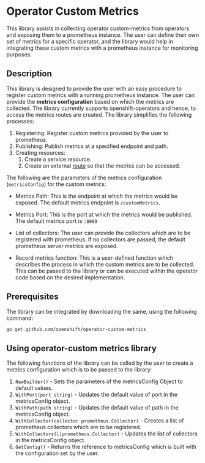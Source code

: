 # Operator Custom Metrics
This library assists in collecting operator custom-metrics from operators and exposing them to a prometheus instance. The user can define their own set of metrics for a specific operator, and the library would help in integrating these custom metrics with a prometheus instance for monitoring purposes.

## Description
This library is designed to provide the user with an easy procedure to register custom metrics with a running prometheus instance. The user can provide the **metrics configuration** based on which the metrics are collected. The library currently supports openshift-operators and hence, to access the metrics routes are created. 
The library simplifies the following processes:
1. Registering: Register custom metrics provided by the user to prometheus.
2. Publishing: Publish metrics at a specified endpoint and path.
3. Creating resources:
    1. Create a service resource. 
    2. Create an external [route](https://docs.openshift.com/container-platform/3.9/architecture/networking/routes.html) so that the metrics can be accessed. 

The following are the parameters of the metrics configuration (`metricsConfig`) for the custom metrics:

- Metrics Path:
This is the endpoint at which the metrics would be exposed. The default metrics endpoint is `/customMetrics`.

- Metrics Port:
This is the port at which the metrics would be published. The default metrics port is `:8089`

- List of collectors:
The user can provide the collectors which are to be registered with prometheus. If no collectors are passed, the default prometheus server metrics are exposed.

- Record metrics function:
This is a user-defined function which describes the process in which the custom metrics are to be collected. This can be passed to the library or can be executed within the operator code based on the desired implementation.

## Prerequisites
The library can be integrated by downloading the same, using the following command:

```bash
go get github.com/openshift/operator-custom-metrics
```

## Using operator-custom metrics library

The following functions of the library can be called by the user to create a metrics configuration which is to be passed to the library:
1. `NewBuilder()` - Sets the parameters of the metricsConfig Object to default values.
2. `WithPort(port string)` - Updates the default value of port in the metricsConfig object.
3. `WithPath(path string)` - Updates the default value of path in the metricsConfig object.
4. `WithCollector(collector prometheus.Collector)` - Creates a list of prometheus collectors which are to be registered.
5. `WithCollectors([]prometheus.Collector)` - Updates the list of collectors in the metricsConfig object.
6. `GetConfig()` - Returns the reference to metricsConfig which is built with the configuration set by the user.
